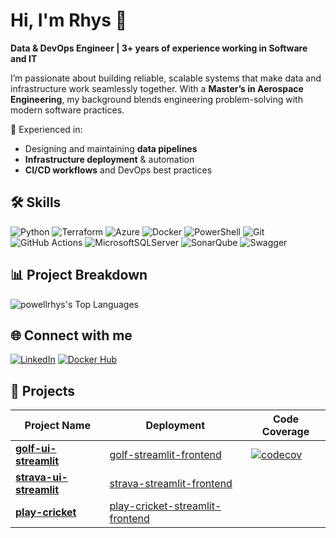 # Hi, I'm Rhys 👋  

**Data & DevOps Engineer | 3+ years of experience working in Software and IT**  

I’m passionate about building reliable, scalable systems that make data and infrastructure work seamlessly together. With a **Master’s in Aerospace Engineering**, my background blends engineering problem-solving with modern software practices.  

🔧 Experienced in:  
- Designing and maintaining **data pipelines**  
- **Infrastructure deployment** & automation  
- **CI/CD workflows** and DevOps best practices  

## 🛠️ Skills

![Python](https://img.shields.io/badge/python-3670A0?style=for-the-badge&logo=python&logoColor=ffdd54)
![Terraform](https://img.shields.io/badge/terraform-%235835CC.svg?style=for-the-badge&logo=terraform&logoColor=white)
![Azure](https://img.shields.io/badge/azure-%230072C6.svg?style=for-the-badge&logo=microsoftazure&logoColor=white)
![Docker](https://img.shields.io/badge/docker-%230db7ed.svg?style=for-the-badge&logo=docker&logoColor=white)
![PowerShell](https://img.shields.io/badge/PowerShell-%235391FE.svg?style=for-the-badge&logo=powershell&logoColor=white)
![Git](https://img.shields.io/badge/git-%23F05033.svg?style=for-the-badge&logo=git&logoColor=white)
![GitHub Actions](https://img.shields.io/badge/github%20actions-%232671E5.svg?style=for-the-badge&logo=githubactions&logoColor=white)
![MicrosoftSQLServer](https://img.shields.io/badge/Microsoft%20SQL%20Server-CC2927?style=for-the-badge&logo=microsoft%20sql%20server&logoColor=white)
![SonarQube](https://img.shields.io/badge/SonarQube-black?style=for-the-badge&logo=sonarqube&logoColor=4E9BCD)
![Swagger](https://img.shields.io/badge/-Swagger-%23Clojure?style=for-the-badge&logo=swagger&logoColor=white)

## 📊 Project Breakdown

![powellrhys's Top Languages](https://github-readme-stats.vercel.app/api/top-langs/?username=powellrhys&langs_count=8&layout=compact&theme=react&show_icons=truek&hide_border=false&card_width=1000&)

## 🌐 Connect with me

[![LinkedIn](https://img.shields.io/badge/LinkedIn-Connect-blue?style=flat&logo=linkedin)](https://www.linkedin.com/in/rhys-powell-8994b3151/)
[![Docker Hub](https://img.shields.io/badge/DockerHub-Profile-blue?logo=docker&logoColor=white)](https://hub.docker.com/u/powellrhys)

## 🚀 Projects

| Project Name                                                                 | Deployment                                                                           | Code Coverage                                                                                                                                                     |
| ---------------------------------------------------------------------------- | ------------------------------------------------------------------------------------ | ----------------------------------------------------------------------------------------------------------------------------------------------------------------- |
| [**golf-ui-streamlit**](https://github.com/powellrhys/golf-ui-streamlit)     | [golf-streamlit-frontend](golf-streamlit-frontend.azurewebsites.net)                 | [![codecov](https://codecov.io/gh/powellrhys/golf-ui-streamlit/branch/main/graph/badge.svg?token=yNhANNzdtx)](https://codecov.io/gh/powellrhys/golf-ui-streamlit) |
| [**strava-ui-streamlit**](https://github.com/powellrhys/strava-ui-streamlit) | [strava-streamlit-frontend](strava-streamlit-frontend.azurewebsites.net)             |                                                                                                                                                                   |
| [**play-cricket**](https://github.com/powellrhys/play-cricket)               | [play-cricket-streamlit-frontend](play-cricket-streamlit-frontend.azurewebsites.net) |                                                                                                                                                                   |


<!-- ![powellrhys's Stats](https://github-readme-stats.vercel.app/api?username=powellrhys&theme=graywhite&show_icons=true&hide_border=false&count_private=true)



![powellrhys's Top Languages](https://github-readme-stats.vercel.app/api/top-langs/?username=powellrhys&theme=graywhite&show_icons=true&hide_border=false) -->

<!-- ![powellrhys's Top Languages](https://github-readme-stats.vercel.app/api/top-langs/?username=powellrhys&langs_count=10&theme=graywhite&show_icons=true&hide_border=false)

![powellrhys's Streak](https://github-readme-streak-stats.herokuapp.com/?user=powellrhys&theme=graywhite&hide_border=false) -->



